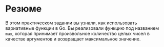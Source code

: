 # Резюме

В этом практическом задании вы узнали, как использовать вариативные функции в Go. Вы реализовали функцию под названием `max`, которая принимает произвольное количество целых чисел в качестве аргументов и возвращает максимальное значение.
